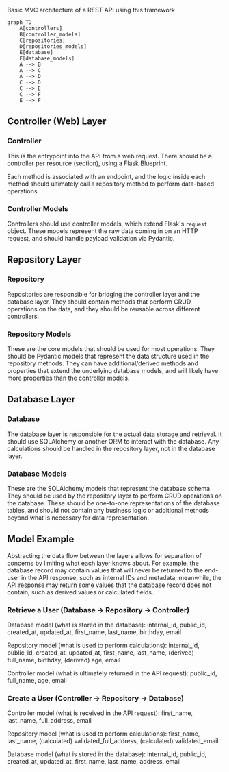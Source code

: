 Basic MVC architecture of a REST API using this framework

```mermaid
graph TD
    A[controllers]
    B[controller_models]
    C[repositories]
    D[repositories_models]
    E[database]
    F[database_models]
    A --> B
    A --> C
    A --> D
    C --> D
    C --> E
    C --> F
    E --> F
```
## Controller (Web) Layer

### Controller

This is the entrypoint into the API from a web request. There should be a controller per resource (section), using a Flask Blueprint.

Each method is associated with an endpoint, and the logic inside each method should ultimately call a repository method to perform data-based operations.

### Controller Models

Controllers should use controller models, which extend Flask's `request` object. These models represent the raw data coming in on an HTTP request, and should handle payload validation via Pydantic.

## Repository Layer

### Repository

Repositories are responsible for bridging the controller layer and the database layer. They should contain methods that perform CRUD operations on the data, and they should be reusable across different controllers.

### Repository Models

These are the core models that should be used for most operations. They should be Pydantic models that represent the data structure used in the repository methods. They can have additional/derived methods and properties that extend the underlying database models, and will likely have more properties than the controller models.

## Database Layer

### Database

The database layer is responsible for the actual data storage and retrieval. It should use SQLAlchemy or another ORM to interact with the database. Any calculations should be handled in the repository layer, not in the database layer.

### Database Models

These are the SQLAlchemy models that represent the database schema. They should be used by the repository layer to perform CRUD operations on the database. These should be one-to-one representations of the database tables, and should not contain any business logic or additional methods beyond what is necessary for data representation.


## Model Example

Abstracting the data flow between the layers allows for separation of concerns by limiting what each layer knows about. For example, the database record may contain values that will never be returned to the end-user in the API response, such as internal IDs and metadata; meanwhile, the API response may return some values that the database record does not contain, such as derived values or calculated fields.

### Retrieve a User (Database -> Repository -> Controller)

Database model (what is stored in the database): internal_id, public_id, created_at, updated_at, first_name, last_name, birthday, email

Repository model (what is used to perform calculations): internal_id, public_id, created_at, updated_at, first_name, last_name, (derived) full_name, birthday, (derived) age, email

Controller model (what is ultimately returned in the API request): public_id, full_name, age, email

### Create a User (Controller -> Repository -> Database)

Controller model (what is received in the API request): first_name, last_name, full_address, email

Repository model (what is used to perform calculations): first_name, last_name, (calculated) validated_full_address, (calculated) validated_email

Database model (what is stored in the database): internal_id, public_id, created_at, updated_at, first_name, last_name, address, email

